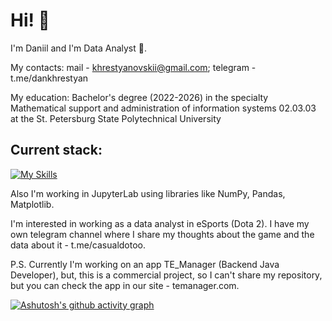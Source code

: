 # Hi! 👋
I'm Daniil and I'm Data Analyst 📖.

My contacts: mail - khrestyanovskii@gmail.com; telegram - t.me/dankhrestyan

My education: Bachelor's degree (2022-2026) in the specialty Mathematical support and administration of information systems 02.03.03 at the St. Petersburg State Polytechnical University
## Current stack:
[![My Skills](https://skillicons.dev/icons?i=postgres,py,cpp,java&perline=6)](https://skillicons.dev)

Also I'm working in JupyterLab using libraries like NumPy, Pandas, Matplotlib.

I'm interested in working as a data analyst in eSports (Dota 2). I have my own telegram channel where I share my thoughts about the game and the data about it - t.me/casualdotoo.

P.S. Currently I'm working on an app TE_Manager (Backend Java Developer), but, this is a commercial project, so I can't share my repository, but you can check the app in our site - temanager.com.

[![Ashutosh's github activity graph](https://github-readme-activity-graph.vercel.app/graph?username=casualdoto&theme=rogue)](https://github.com/ashutosh00710/github-readme-activity-graph)

